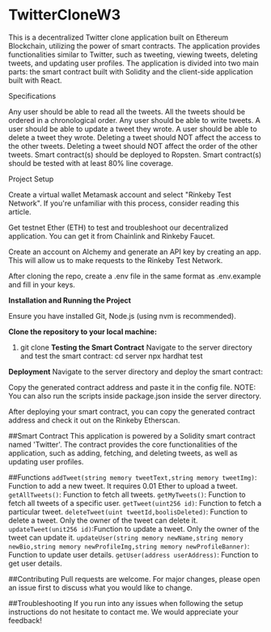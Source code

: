 # TwitterCloneW3

This is a decentralized Twitter clone application built on Ethereum Blockchain, utilizing the power of smart contracts. The application provides functionalities similar to Twitter, such as tweeting, viewing tweets, deleting tweets, and updating user profiles. The application is divided into two main parts: the smart contract built with Solidity and the client-side application built with React.

Specifications

Any user should be able to read all the tweets.
All the tweets should be ordered in a chronological order.
Any user should be able to write tweets.
A user should be able to update a tweet they wrote.
A user should be able to delete a tweet they wrote.
Deleting a tweet should NOT affect the access to the other tweets.
Deleting a tweet should NOT affect the order of the other tweets.
Smart contract(s) should be deployed to Ropsten.
Smart contract(s) should be tested with at least 80% line coverage.

Project Setup

Create a virtual wallet Metamask account and select "Rinkeby Test Network". If you're unfamiliar with this process, consider reading this article.

Get testnet Ether (ETH) to test and troubleshoot our decentralized application. You can get it from Chainlink and Rinkeby Faucet.

Create an account on Alchemy and generate an API key by creating an app. This will allow us to make requests to the Rinkeby Test Network.

After cloning the repo, create a .env file in the same format as .env.example and fill in your keys.

**Installation and Running the Project**

Ensure you have installed Git, Node.js (using nvm is recommended).

**Clone the repository to your local machine:**
1. git clone
**Testing the Smart Contract**
Navigate to the server directory and test the smart contract:
cd server
npx hardhat test

**Deployment**
Navigate to the server directory and deploy the smart contract:

Copy the generated contract address and paste it in the config file.
NOTE: You can also run the scripts inside package.json inside the server directory.

After deploying your smart contract, you can copy the generated contract address and check it out on the Rinkeby Etherscan.


##Smart Contract
This application is powered by a Solidity smart contract named 'Twitter'. The contract provides the core functionalities of the application, such as adding, fetching, and deleting tweets, as well as updating user profiles.

##Functions
`addTweet(string memory tweetText,string memory tweetImg)`: Function to add a new tweet. It requires 0.01 Ether to upload a tweet.
`getAllTweets()`: Function to fetch all tweets.
`getMyTweets()`: Function to fetch all tweets of a specific user.
`getTweet(uint256 id)`: Function to fetch a particular tweet.
`deleteTweet(uint tweetId,boolisDeleted)`: Function to delete a tweet. Only the owner of the tweet can delete it.
`updateTweet(unit256 id)`:Function to update a tweet. Only the owner of the tweet can update it.
`updateUser(string memory newName,string memory newBio,string memory newProfileImg,string memory newProfileBanner)`: Function to update user details.
`getUser(address userAddress)`: Function to get user details.

##Contributing
Pull requests are welcome. For major changes, please open an issue first to discuss what you would like to change.

##Troubleshooting
If you run into any issues when following the setup instructions do not hesitate to contact me. We would appreciate your feedback!
